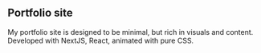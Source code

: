 ## Portfolio site
My portfolio site is designed to be minimal, but rich in visuals and content. Developed with NextJS, React, animated with pure CSS.
